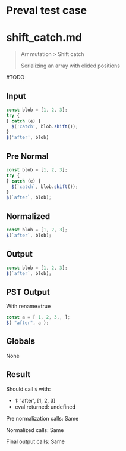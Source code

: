 # Preval test case

# shift_catch.md

> Arr mutation > Shift catch
>
> Serializing an array with elided positions

#TODO

## Input

`````js filename=intro
const blob = [1, 2, 3];
try {
} catch (e) {
  $('catch', blob.shift());
}
$('after', blob)
`````

## Pre Normal

`````js filename=intro
const blob = [1, 2, 3];
try {
} catch (e) {
  $(`catch`, blob.shift());
}
$(`after`, blob);
`````

## Normalized

`````js filename=intro
const blob = [1, 2, 3];
$(`after`, blob);
`````

## Output

`````js filename=intro
const blob = [1, 2, 3];
$(`after`, blob);
`````

## PST Output

With rename=true

`````js filename=intro
const a = [ 1, 2, 3,, ];
$( "after", a );
`````

## Globals

None

## Result

Should call `$` with:
 - 1: 'after', [1, 2, 3]
 - eval returned: undefined

Pre normalization calls: Same

Normalized calls: Same

Final output calls: Same
